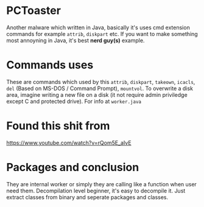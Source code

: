 # PCToaster
Another malware which written in Java, basically it's uses cmd extension commands for example `attrib`, `diskpart` etc. If you want to make something most annoyning in Java, it's best **nerd guy(s)** example.

# Commands uses
These are commands which used by this `attrib`, `diskpart`, `takeown`, `icacls`, `del` (Based on MS-DOS / Command Prompt), `mountvol`. To overwrite a disk area, imagine writing a new file on a disk (it not require admin priviledge except C and protected drive). For info at `worker.java`

# Found this shit from
https://www.youtube.com/watch?v=rQom5E_aIvE

# Packages and conclusion
They are internal worker or simply they are calling like a function when user need them. Decompilation level beginner, it's easy to decompile it. Just extract classes from binary and seperate packages and classes.


